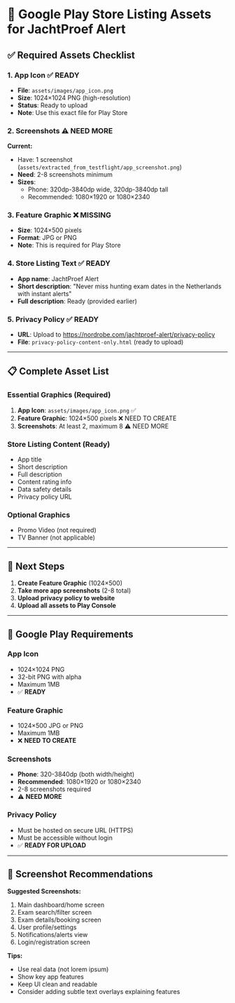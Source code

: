 # 📱 Google Play Store Listing Assets for JachtProef Alert

## ✅ **Required Assets Checklist**

### **1. App Icon** ✅ READY
- **File**: `assets/images/app_icon.png`
- **Size**: 1024×1024 PNG (high-resolution)
- **Status**: Ready to upload
- **Note**: Use this exact file for Play Store

### **2. Screenshots** ⚠️ NEED MORE
**Current:**
- Have: 1 screenshot (`assets/extracted_from_testflight/app_screenshot.png`)
- **Need**: 2-8 screenshots minimum
- **Sizes**: 
  - Phone: 320dp-3840dp wide, 320dp-3840dp tall
  - Recommended: 1080×1920 or 1080×2340

### **3. Feature Graphic** ❌ MISSING
- **Size**: 1024×500 pixels
- **Format**: JPG or PNG
- **Note**: This is required for Play Store

### **4. Store Listing Text** ✅ READY
- **App name**: JachtProef Alert
- **Short description**: "Never miss hunting exam dates in the Netherlands with instant alerts"
- **Full description**: Ready (provided earlier)

### **5. Privacy Policy** ✅ READY
- **URL**: Upload to https://nordrobe.com/jachtproef-alert/privacy-policy
- **File**: `privacy-policy-content-only.html` (ready to upload)

---

## 📋 **Complete Asset List**

### **Essential Graphics (Required)**
1. **App Icon**: `assets/images/app_icon.png` ✅
2. **Feature Graphic**: 1024×500 pixels ❌ NEED TO CREATE
3. **Screenshots**: At least 2, maximum 8 ⚠️ NEED MORE

### **Store Listing Content (Ready)**
- App title
- Short description 
- Full description
- Content rating info
- Data safety details
- Privacy policy URL

### **Optional Graphics**
- Promo Video (not required)
- TV Banner (not applicable)

---

## 🎯 **Next Steps**

1. **Create Feature Graphic** (1024×500)
2. **Take more app screenshots** (2-8 total)
3. **Upload privacy policy to website**
4. **Upload all assets to Play Console**

---

## 📐 **Google Play Requirements**

### **App Icon**
- 1024×1024 PNG
- 32-bit PNG with alpha
- Maximum 1MB
- ✅ **READY**

### **Feature Graphic**
- 1024×500 JPG or PNG
- Maximum 1MB
- ❌ **NEED TO CREATE**

### **Screenshots**
- **Phone**: 320-3840dp (both width/height)
- **Recommended**: 1080×1920 or 1080×2340
- 2-8 screenshots required
- ⚠️ **NEED MORE**

### **Privacy Policy**
- Must be hosted on secure URL (HTTPS)
- Must be accessible without login
- ✅ **READY FOR UPLOAD**

---

## 📱 **Screenshot Recommendations**

**Suggested Screenshots:**
1. Main dashboard/home screen
2. Exam search/filter screen
3. Exam details/booking screen
4. User profile/settings
5. Notifications/alerts view
6. Login/registration screen

**Tips:**
- Use real data (not lorem ipsum)
- Show key app features
- Keep UI clean and readable
- Consider adding subtle text overlays explaining features 